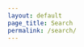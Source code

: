 ```yaml
---
layout: default
page_title: Search
permalink: /search/
---
```

<div id="results">

 <script>
  var site_base_url = '{{ site.baseurl }}';
 </script>
  <h1><!-- `key` listing for `value` --></h1>
  
  <ul class="results">
    <!-- results lists -->
  </ul>
</div>
